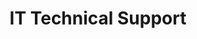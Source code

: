 ---
layout: certificates
title: IT Technical Support
img_path: ../images/certificates/it-support.jpg
pdf: ../images/certificates/it-support.jpg
---